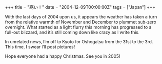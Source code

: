 +++
title = "寒い！"
date = "2004-12-09T00:00:00Z"
tags = ["Japan"]
+++

With the last days of 2004 upon us, it appears the weather has taken a turn
from the relative warmth of November and December to plummet sub-zero
overnight. What started as a light flurry this morning has progressed to a
full-out blizzard, and it’s still coming down like crazy as I write
this.<!--more-->

In unrelated news, I’m off to Kyoto for Oshogatsu from the 31st to the 3rd.
This time, I swear I’ll post pictures!

Hope everyone had a happy Christmas. See you in 2005!
